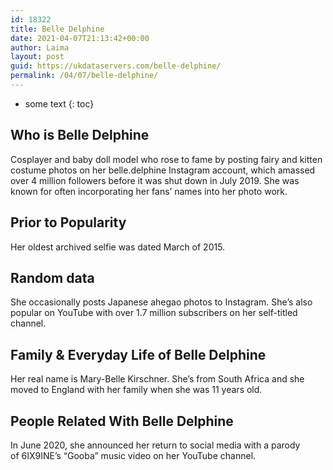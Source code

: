```yaml
---
id: 18322
title: Belle Delphine
date: 2021-04-07T21:13:42+00:00
author: Laima
layout: post
guid: https://ukdataservers.com/belle-delphine/
permalink: /04/07/belle-delphine/
---
```


* some text
{: toc}


## Who is Belle Delphine
                  
                  
                  
Cosplayer and baby doll model who rose to fame by posting fairy and kitten costume photos on her belle.delphine Instagram account, which amassed over 4 million followers before it was shut down in July 2019. She was known for often incorporating her fans&#8217; names into her photo work. 
                  
              
            
              
            
                
                
                
## Prior to Popularity
                  
                  
                  
Her oldest archived selfie was dated March of 2015. 
                  
              
            
              
            
                
                
                
## Random data
                  
                  
                  
She occasionally posts Japanese ahegao photos to Instagram. She&#8217;s also popular on YouTube with over 1.7 million subscribers on her self-titled channel. 
                  
              
            
              
            
                
                
                
## Family & Everyday Life of Belle Delphine
                  
                  
                  
Her real name is Mary-Belle Kirschner. She&#8217;s from South Africa and she moved to England with her family when she was 11 years old. 
                  
              
            
              
            
                
                
                
## People Related With Belle Delphine
                  
                  
                  
In June 2020, she announced her return to social media with a parody of 6IX9INE&#8217;s &#8220;Gooba&#8221; music video on her YouTube channel.
                  
              
            
              
            
                
              
            
              
              
            
            
              
            
          
          
          